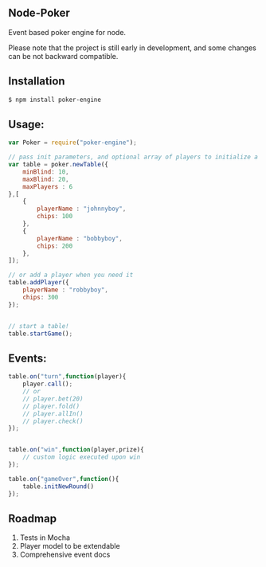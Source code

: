 ## Node-Poker
Event based poker engine for node.

Please note that the project is still early in development, and some changes can be not backward compatible. 

## Installation

```bash
$ npm install poker-engine
```

## Usage:
```js
var Poker = require("poker-engine");

// pass init parameters, and optional array of players to initialize a table
var table = poker.newTable({
	minBlind: 10,
	maxBlind: 20,
	maxPlayers : 6
},[
	{
		playerName : "johnnyboy",
		chips: 100
	},
	{
		playerName : "bobbyboy",
		chips: 200
	},
]); 

// or add a player when you need it
table.addPlayer({
	playerName : "robbyboy",
	chips: 300
});


// start a table!
table.startGame();
```

## Events:
```js
table.on("turn",function(player){
	player.call();
	// or
	// player.bet(20)
	// player.fold()
	// player.allIn()
	// player.check()
});


table.on("win",function(player,prize){
	// custom logic executed upon win
});

table.on("gameOver",function(){
	table.initNewRound()
});

```


## Roadmap
1. Tests in Mocha
2. Player model to be extendable
3. Comprehensive event docs